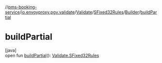 //[pms-booking-service](../../../../../index.md)/[io.envoyproxy.pgv.validate](../../../index.md)/[Validate](../../index.md)/[SFixed32Rules](../index.md)/[Builder](index.md)/[buildPartial](build-partial.md)

# buildPartial

[java]\
open fun [buildPartial](build-partial.md)(): [Validate.SFixed32Rules](../index.md)